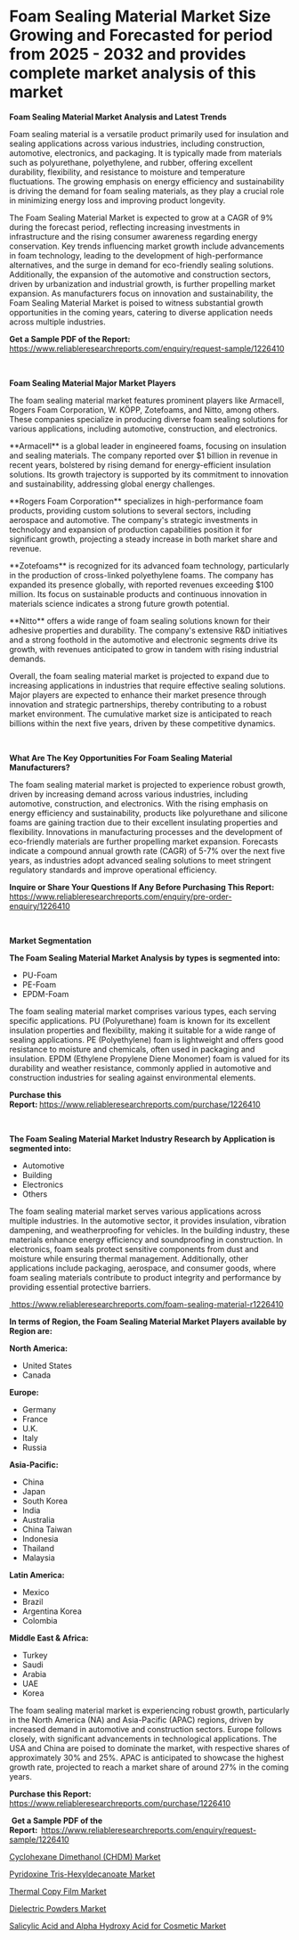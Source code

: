 <p><h1>Foam Sealing Material Market Size Growing and Forecasted for period from 2025 - 2032 and provides complete market analysis of this market</h1></p><p><strong>Foam Sealing Material Market Analysis and Latest Trends</strong></p>
<p><p>Foam sealing material is a versatile product primarily used for insulation and sealing applications across various industries, including construction, automotive, electronics, and packaging. It is typically made from materials such as polyurethane, polyethylene, and rubber, offering excellent durability, flexibility, and resistance to moisture and temperature fluctuations. The growing emphasis on energy efficiency and sustainability is driving the demand for foam sealing materials, as they play a crucial role in minimizing energy loss and improving product longevity.</p><p>The Foam Sealing Material Market is expected to grow at a CAGR of 9% during the forecast period, reflecting increasing investments in infrastructure and the rising consumer awareness regarding energy conservation. Key trends influencing market growth include advancements in foam technology, leading to the development of high-performance alternatives, and the surge in demand for eco-friendly sealing solutions. Additionally, the expansion of the automotive and construction sectors, driven by urbanization and industrial growth, is further propelling market expansion. As manufacturers focus on innovation and sustainability, the Foam Sealing Material Market is poised to witness substantial growth opportunities in the coming years, catering to diverse application needs across multiple industries.</p></p>
<p><strong>Get a Sample PDF of the Report:&nbsp;</strong> <a href="https://www.reliableresearchreports.com/enquiry/request-sample/1226410?utm_campaign=118&utm_medium=2&utm_source=Github&utm_content=ia&utm_term=02022025&utm_id=foam-sealing-material">https://www.reliableresearchreports.com/enquiry/request-sample/1226410</a></p>
<p>&nbsp;</p>
<p><strong>Foam Sealing Material Major Market Players</strong></p>
<p><p>The foam sealing material market features prominent players like Armacell, Rogers Foam Corporation, W. KÖPP, Zotefoams, and Nitto, among others. These companies specialize in producing diverse foam sealing solutions for various applications, including automotive, construction, and electronics.</p><p>**Armacell** is a global leader in engineered foams, focusing on insulation and sealing materials. The company reported over $1 billion in revenue in recent years, bolstered by rising demand for energy-efficient insulation solutions. Its growth trajectory is supported by its commitment to innovation and sustainability, addressing global energy challenges.</p><p>**Rogers Foam Corporation** specializes in high-performance foam products, providing custom solutions to several sectors, including aerospace and automotive. The company's strategic investments in technology and expansion of production capabilities position it for significant growth, projecting a steady increase in both market share and revenue.</p><p>**Zotefoams** is recognized for its advanced foam technology, particularly in the production of cross-linked polyethylene foams. The company has expanded its presence globally, with reported revenues exceeding $100 million. Its focus on sustainable products and continuous innovation in materials science indicates a strong future growth potential.</p><p>**Nitto** offers a wide range of foam sealing solutions known for their adhesive properties and durability. The company's extensive R&D initiatives and a strong foothold in the automotive and electronic segments drive its growth, with revenues anticipated to grow in tandem with rising industrial demands.</p><p>Overall, the foam sealing material market is projected to expand due to increasing applications in industries that require effective sealing solutions. Major players are expected to enhance their market presence through innovation and strategic partnerships, thereby contributing to a robust market environment. The cumulative market size is anticipated to reach billions within the next five years, driven by these competitive dynamics.</p></p>
<p>&nbsp;</p>
<p><strong>What Are The Key Opportunities For Foam Sealing Material Manufacturers?</strong></p>
<p><p>The foam sealing material market is projected to experience robust growth, driven by increasing demand across various industries, including automotive, construction, and electronics. With the rising emphasis on energy efficiency and sustainability, products like polyurethane and silicone foams are gaining traction due to their excellent insulating properties and flexibility. Innovations in manufacturing processes and the development of eco-friendly materials are further propelling market expansion. Forecasts indicate a compound annual growth rate (CAGR) of 5-7% over the next five years, as industries adopt advanced sealing solutions to meet stringent regulatory standards and improve operational efficiency.</p></p>
<p><strong>Inquire or Share Your Questions If Any Before Purchasing This Report:</strong> <a href="https://www.reliableresearchreports.com/enquiry/pre-order-enquiry/1226410?utm_campaign=118&utm_medium=2&utm_source=Github&utm_content=ia&utm_term=02022025&utm_id=foam-sealing-material">https://www.reliableresearchreports.com/enquiry/pre-order-enquiry/1226410</a></p>
<p>&nbsp;</p>
<p><strong>Market Segmentation</strong></p>
<p><strong>The Foam Sealing Material Market Analysis by types is segmented into:</strong></p>
<p><ul><li>PU-Foam</li><li>PE-Foam</li><li>EPDM-Foam</li></ul></p>
<p><p>The foam sealing material market comprises various types, each serving specific applications. PU (Polyurethane) foam is known for its excellent insulation properties and flexibility, making it suitable for a wide range of sealing applications. PE (Polyethylene) foam is lightweight and offers good resistance to moisture and chemicals, often used in packaging and insulation. EPDM (Ethylene Propylene Diene Monomer) foam is valued for its durability and weather resistance, commonly applied in automotive and construction industries for sealing against environmental elements.</p></p>
<p><strong>Purchase this Report:&nbsp;</strong><a href="https://www.reliableresearchreports.com/purchase/1226410?utm_campaign=118&utm_medium=2&utm_source=Github&utm_content=ia&utm_term=02022025&utm_id=foam-sealing-material">https://www.reliableresearchreports.com/purchase/1226410</a></p>
<p>&nbsp;</p>
<p><strong>The Foam Sealing Material Market Industry Research by Application is segmented into:</strong></p>
<p><ul><li>Automotive</li><li>Building</li><li>Electronics</li><li>Others</li></ul></p>
<p><p>The foam sealing material market serves various applications across multiple industries. In the automotive sector, it provides insulation, vibration dampening, and weatherproofing for vehicles. In the building industry, these materials enhance energy efficiency and soundproofing in construction. In electronics, foam seals protect sensitive components from dust and moisture while ensuring thermal management. Additionally, other applications include packaging, aerospace, and consumer goods, where foam sealing materials contribute to product integrity and performance by providing essential protective barriers.</p></p>
<p><a href="https://www.reliableresearchreports.com/foam-sealing-material-r1226410?utm_campaign=118&utm_medium=2&utm_source=Github&utm_content=ia&utm_term=02022025&utm_id=foam-sealing-material">&nbsp;https://www.reliableresearchreports.com/foam-sealing-material-r1226410</a></p>
<p><strong>In terms of Region, the Foam Sealing Material Market Players available by Region are:</strong></p>
<p>
    <p> <strong> North America: </strong>
        <ul>
            <li>United States</li>
            <li>Canada</li>
        </ul>
        </p> 
    <p> <strong> Europe: </strong>
        <ul>
            <li>Germany</li>
            <li>France</li>
            <li>U.K.</li>
            <li>Italy</li>
            <li>Russia</li>
        </ul>
        </p> 
    <p> <strong> Asia-Pacific: </strong>
        <ul>
            <li>China</li>
            <li>Japan</li>
            <li>South Korea</li>
            <li>India</li>
            <li>Australia</li>
            <li>China Taiwan</li>
            <li>Indonesia</li>
            <li>Thailand</li>
            <li>Malaysia</li>
        </ul>
        </p> 
    <p> <strong> Latin America: </strong>
        <ul>
            <li>Mexico</li>
            <li>Brazil</li>
            <li>Argentina Korea</li>
            <li>Colombia</li>
        </ul>
        </p> 
    <p> <strong> Middle East & Africa: </strong>
        <ul>
            <li>Turkey</li>
            <li>Saudi</li>
            <li>Arabia</li>
            <li>UAE</li>
            <li>Korea</li>
        </ul>
    </p>
    </p>
<p><p>The foam sealing material market is experiencing robust growth, particularly in the North America (NA) and Asia-Pacific (APAC) regions, driven by increased demand in automotive and construction sectors. Europe follows closely, with significant advancements in technological applications. The USA and China are poised to dominate the market, with respective shares of approximately 30% and 25%. APAC is anticipated to showcase the highest growth rate, projected to reach a market share of around 27% in the coming years.</p></p>
<p><strong>Purchase this Report: </strong><a href="https://www.reliableresearchreports.com/purchase/1226410?utm_campaign=118&utm_medium=2&utm_source=Github&utm_content=ia&utm_term=02022025&utm_id=foam-sealing-material">https://www.reliableresearchreports.com/purchase/1226410</a></p>
<p>&nbsp;<strong>Get a Sample PDF of the Report:&nbsp;&nbsp;</strong><a href="https://www.reliableresearchreports.com/enquiry/request-sample/1226410?utm_campaign=118&utm_medium=2&utm_source=Github&utm_content=ia&utm_term=02022025&utm_id=foam-sealing-material">https://www.reliableresearchreports.com/enquiry/request-sample/1226410</a></p>
<p><strong></strong></p>
<p><p><a href="https://github.com/oslieselotte2192/Market-Research-Report-List-1/blob/main/cyclohexane-dimethanol-chdm-market.md?utm_campaign=118&utm_medium=2&utm_source=Github&utm_content=ia&utm_term=02022025&utm_id=foam-sealing-material">Cyclohexane Dimethanol (CHDM) Market</a></p><p><a href="https://github.com/iroldilom/Market-Research-Report-List-1/blob/main/pyridoxine-tris-hexyldecanoate-market.md?utm_campaign=118&utm_medium=2&utm_source=Github&utm_content=ia&utm_term=02022025&utm_id=foam-sealing-material">Pyridoxine Tris-Hexyldecanoate Market</a></p><p><a href="https://github.com/lizamflotow/Market-Research-Report-List-1/blob/main/thermal-copy-film-market.md?utm_campaign=118&utm_medium=2&utm_source=Github&utm_content=ia&utm_term=02022025&utm_id=foam-sealing-material">Thermal Copy Film Market</a></p><p><a href="https://github.com/watzondechao/Market-Research-Report-List-1/blob/main/dielectric-powders-market.md?utm_campaign=118&utm_medium=2&utm_source=Github&utm_content=ia&utm_term=02022025&utm_id=foam-sealing-material">Dielectric Powders Market</a></p><p><a href="https://github.com/phephezxnf/Market-Research-Report-List-1/blob/main/salicylic-acid-and-alpha-hydroxy-acid-for-cosmetic-market.md?utm_campaign=118&utm_medium=2&utm_source=Github&utm_content=ia&utm_term=02022025&utm_id=foam-sealing-material">Salicylic Acid and Alpha Hydroxy Acid for Cosmetic Market</a></p></p>